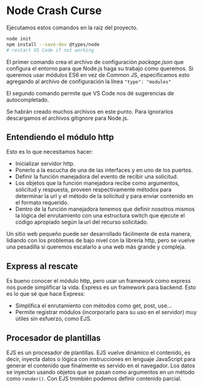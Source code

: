 # Node Crash Curse

Ejecutamos estos comandos en la raíz del proyecto.

```bash
node init
npm install --save-dev @types/node
# restart VS Code if not working
```

El primer comando crea el archivo de configuración _package.json_ que configura el entorno para que Node.js haga su trabajo como queremos.
Si queremos usar módulos ES6 en vez de Common JS, especificamos esto agregando al archivo de configuración la línea `"type": "modules"`

El segundo comando permite que VS Code nos dé sugerencias de autocompletado.

Se habrán creado muchos archivos en este punto. Para ignorarlos descargamos el archivos gitignore para Node.js.

## Entendiendo el módulo http

Esto es lo que necesitamos hacer:

- Inicializar servidor http.
- Ponerlo a la escucha de una de las interfaces y en uno de los puertos.
- Definir la función manejadora del evento de recibir una solicitud.
- Los objetos que la función manejadora recibe como argumentos, solicitud y respuesta, proveen respectivamente métodos para determinar la url y el método de la solicitud y para enviar contenido en el formato requerido.
- Dentro de la función manejadora tenemos que definir nosotros mismos la lógica del enrutamiento con una estructura switch que ejecute el código apropiado según la url del recurso solicitado.

Un sitio web pequeño puede ser desarrollado fácilmente de esta manera, lidiando con los problemas de bajo nivel con la librería http, pero se vuelve una pesadilla si queremos escalarlo a una web más grande y compleja.

## Express al rescate

Es bueno conocer el módulo http, pero usar un framework como express nos puede simplificar la vida. Express es un framework para backend. Esto es lo que sé que hace Express:

- Simplifica el enrutamiento con métodos como get, post, use...
- Permite registrar módulos (incorporarlo para su uso en el servidor) muy útiles sin esfuerzo, como EJS.

## Procesador de plantillas

EJS es un procesador de plantillas. EJS vuelve dinámico el contenido, es decir, inyecta datos o lógica con instrucciones en lenguaje JavaScript para generar el contenido que finalmente es servido en el navegador. Los datos se inyectan usando objetos que se pasan como argumentos en un método como `render()`. Con EJS tmmbién podemos definir contenido parcial.
